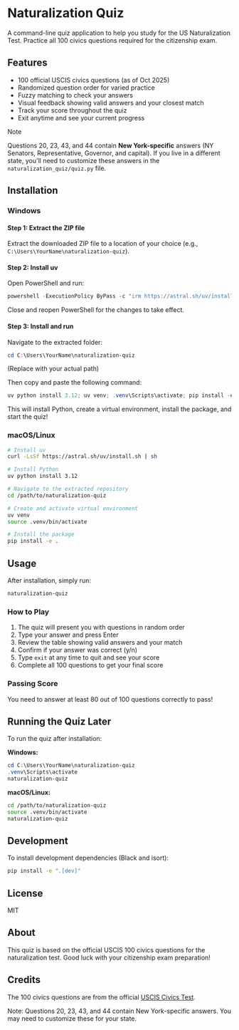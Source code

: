 # Naturalization Quiz

A command-line quiz application to help you study for the US Naturalization Test. Practice all 100 civics questions required for the citizenship exam.

## Features

- 100 official USCIS civics questions (as of Oct 2025)
- Randomized question order for varied practice
- Fuzzy matching to check your answers
- Visual feedback showing valid answers and your closest match
- Track your score throughout the quiz
- Exit anytime and see your current progress

> [!NOTE]
> Questions 20, 23, 43, and 44 contain **New York-specific** answers (NY Senators, Representative, Governor, and capital). If you live in a different state, you'll need to customize these answers in the `naturalization_quiz/quiz.py` file.

## Installation

### Windows

#### Step 1: Extract the ZIP file
Extract the downloaded ZIP file to a location of your choice (e.g., `C:\Users\YourName\naturalization-quiz`).

#### Step 2: Install uv
Open PowerShell and run:
```powershell
powershell -ExecutionPolicy ByPass -c "irm https://astral.sh/uv/install.ps1 | iex"
```

Close and reopen PowerShell for the changes to take effect.

#### Step 3: Install and run
Navigate to the extracted folder:
```powershell
cd C:\Users\YourName\naturalization-quiz
```
(Replace with your actual path)

Then copy and paste the following command:
```powershell
uv python install 3.12; uv venv; .venv\Scripts\activate; pip install -e .; naturalization-quiz
```

This will install Python, create a virtual environment, install the package, and start the quiz!

### macOS/Linux

```bash
# Install uv
curl -LsSf https://astral.sh/uv/install.sh | sh

# Install Python
uv python install 3.12

# Navigate to the extracted repository
cd /path/to/naturalization-quiz

# Create and activate virtual environment
uv venv
source .venv/bin/activate

# Install the package
pip install -e .
```

## Usage

After installation, simply run:
```bash
naturalization-quiz
```

### How to Play

1. The quiz will present you with questions in random order
2. Type your answer and press Enter
3. Review the table showing valid answers and your match
4. Confirm if your answer was correct (y/n)
5. Type `exit` at any time to quit and see your score
6. Complete all 100 questions to get your final score

### Passing Score

You need to answer at least 80 out of 100 questions correctly to pass!

## Running the Quiz Later

To run the quiz after installation:

**Windows:**
```powershell
cd C:\Users\YourName\naturalization-quiz
.venv\Scripts\activate
naturalization-quiz
```

**macOS/Linux:**
```bash
cd /path/to/naturalization-quiz
source .venv/bin/activate
naturalization-quiz
```

## Development

To install development dependencies (Black and isort):
```bash
pip install -e ".[dev]"
```

## License

MIT

## About

This quiz is based on the official USCIS 100 civics questions for the naturalization test. Good luck with your citizenship exam preparation!

## Credits

The 100 civics questions are from the official [USCIS Civics Test](https://www.uscis.gov/citizenship/find-study-materials-and-resources/study-for-the-test). 

Note: Questions 20, 23, 43, and 44 contain New York-specific answers. You may need to customize these for your state.